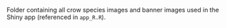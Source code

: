 Folder containing all crow species images and banner images used in the Shiny app (referenced in `app_R.R`).

